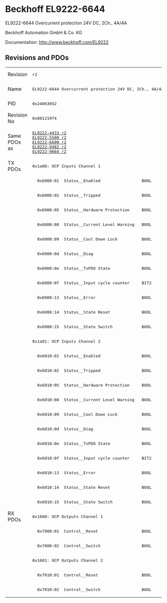 # Beckhoff EL9222-6644

EL9222-6644 Overcurrent protection 24V DC, 2Ch., 4A/4A

Beckhoff Automation GmbH & Co. KG

Documentation: <a href="http://www.beckhoff.com/EL9222">http://www.beckhoff.com/EL9222</a>

## Revisions and PDOs
<table>
<tr >
<td class="first">Revision</td>
<td ><pre>r2</pre></td>
</tr>
<tr >
<td class="first">Name</td>
<td ><pre>EL9222-6644 Overcurrent protection 24V DC, 2Ch., 4A/4A</pre></td>
</tr>
<tr >
<td class="first">PID</td>
<td ><pre>0x24063052</pre></td>
</tr>
<tr >
<td class="first">Revision No</td>
<td ><pre>0x001219f4</pre></td>
</tr>
<tr >
<td class="first">Same PDOs as</td>
<td ><pre><a href="EL9222-4433">EL9222-4433 r2</a><br/><a href="EL9222-5500">EL9222-5500 r2</a><br/><a href="EL9222-6600">EL9222-6600 r2</a><br/><a href="EL9222-9482">EL9222-9482 r2</a><br/><a href="EL9222-9664">EL9222-9664 r2</a></pre></td>
</tr>
<tr class="txpdo pdosection">
<td class="first" rowspan=24 valign=top>TX PDOs</td>
<td><pre>0x1a00: OCP Inputs Channel 1</pre></td>
<td></td>
</tr>
<tr class="txpdo">
<td class="first"><pre>  0x6000:01  Status__Enabled                 BOOL</pre></td>
</tr>
<tr class="txpdo">
<td class="first"><pre>  0x6000:02  Status__Tripped                 BOOL</pre></td>
</tr>
<tr class="txpdo">
<td class="first"><pre>  0x6000:05  Status__Hardware Protection     BOOL</pre></td>
</tr>
<tr class="txpdo">
<td class="first"><pre>  0x6000:08  Status__Current Level Warning   BOOL</pre></td>
</tr>
<tr class="txpdo">
<td class="first"><pre>  0x6000:09  Status__Cool Down Lock          BOOL</pre></td>
</tr>
<tr class="txpdo">
<td class="first"><pre>  0x6000:0d  Status__Diag                    BOOL</pre></td>
</tr>
<tr class="txpdo">
<td class="first"><pre>  0x6000:0e  Status__TxPDO State             BOOL</pre></td>
</tr>
<tr class="txpdo">
<td class="first"><pre>  0x6000:0f  Status__Input cycle counter     BIT2</pre></td>
</tr>
<tr class="txpdo">
<td class="first"><pre>  0x6000:13  Status__Error                   BOOL</pre></td>
</tr>
<tr class="txpdo">
<td class="first"><pre>  0x6000:14  Status__State Reset             BOOL</pre></td>
</tr>
<tr class="txpdo">
<td class="first"><pre>  0x6000:15  Status__State Switch            BOOL</pre></td>
</tr>
<tr class="txpdo pdosection">
<td class="first"><pre>0x1a01: OCP Inputs Channel 2</pre></td>
</tr>
<tr class="txpdo">
<td class="first"><pre>  0x6010:01  Status__Enabled                 BOOL</pre></td>
</tr>
<tr class="txpdo">
<td class="first"><pre>  0x6010:02  Status__Tripped                 BOOL</pre></td>
</tr>
<tr class="txpdo">
<td class="first"><pre>  0x6010:05  Status__Hardware Protection     BOOL</pre></td>
</tr>
<tr class="txpdo">
<td class="first"><pre>  0x6010:08  Status__Current Level Warning   BOOL</pre></td>
</tr>
<tr class="txpdo">
<td class="first"><pre>  0x6010:09  Status__Cool Down Lock          BOOL</pre></td>
</tr>
<tr class="txpdo">
<td class="first"><pre>  0x6010:0d  Status__Diag                    BOOL</pre></td>
</tr>
<tr class="txpdo">
<td class="first"><pre>  0x6010:0e  Status__TxPDO State             BOOL</pre></td>
</tr>
<tr class="txpdo">
<td class="first"><pre>  0x6010:0f  Status__Input cycle counter     BIT2</pre></td>
</tr>
<tr class="txpdo">
<td class="first"><pre>  0x6010:13  Status__Error                   BOOL</pre></td>
</tr>
<tr class="txpdo">
<td class="first"><pre>  0x6010:14  Status__State Reset             BOOL</pre></td>
</tr>
<tr class="txpdo">
<td class="first"><pre>  0x6010:15  Status__State Switch            BOOL</pre></td>
</tr>
<tr class="rxpdo pdosection">
<td class="first" rowspan=6 valign=top>RX PDOs</td>
<td><pre>0x1600: OCP Outputs Channel 1</pre></td>
<td></td>
</tr>
<tr class="rxpdo">
<td class="first"><pre>  0x7000:01  Control__Reset                  BOOL</pre></td>
</tr>
<tr class="rxpdo">
<td class="first"><pre>  0x7000:02  Control__Switch                 BOOL</pre></td>
</tr>
<tr class="rxpdo pdosection">
<td class="first"><pre>0x1601: OCP Outputs Channel 2</pre></td>
</tr>
<tr class="rxpdo">
<td class="first"><pre>  0x7010:01  Control__Reset                  BOOL</pre></td>
</tr>
<tr class="rxpdo">
<td class="first"><pre>  0x7010:02  Control__Switch                 BOOL</pre></td>
</tr>
</table>

